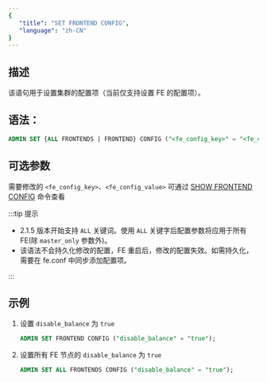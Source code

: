 ```yaml
---
{
   "title": "SET FRONTEND CONFIG",
   "language": "zh-CN"
}
---
```


<!--
Licensed to the Apache Software Foundation (ASF) under one
or more contributor license agreements.  See the NOTICE file
distributed with this work for additional information
regarding copyright ownership.  The ASF licenses this file
to you under the Apache License, Version 2.0 (the
"License"); you may not use this file except in compliance
with the License.  You may obtain a copy of the License at

  http://www.apache.org/licenses/LICENSE-2.0

Unless required by applicable law or agreed to in writing,
software distributed under the License is distributed on an
"AS IS" BASIS, WITHOUT WARRANTIES OR CONDITIONS OF ANY
KIND, either express or implied.  See the License for the
specific language governing permissions and limitations
under the License.
-->





## 描述

该语句用于设置集群的配置项（当前仅支持设置 FE 的配置项）。

## 语法：

```sql
ADMIN SET {ALL FRONTENDS | FRONTEND} CONFIG ("<fe_config_key>" = "<fe_config_value>")
```

## 可选参数
需要修改的 `<fe_config_key>`、`<fe_config_value>` 可通过 [SHOW FRONTEND CONFIG](./SHOW-FRONTEND-CONFIG) 命令查看

:::tip 提示

- 2.1.5 版本开始支持 `ALL` 关键词。使用 `ALL` 关键字后配置参数将应用于所有 FE(除 `master_only` 参数外)。
- 该语法不会持久化修改的配置，FE 重启后，修改的配置失效。如需持久化，需要在 fe.conf 中同步添加配置项。

:::

## 示例

1. 设置 `disable_balance` 为 `true`

    ```sql
   ADMIN SET FRONTEND CONFIG ("disable_balance" = "true");
   ```

2. 设置所有 FE 节点的 `disable_balance` 为 `true`
   ```sql
   ADMIN SET ALL FRONTENDS CONFIG ("disable_balance" = "true");
   ```